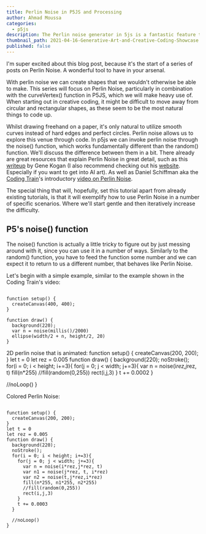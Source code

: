 ```yaml
---
title: Perlin Noise in P5JS and Processing
author: Ahmad Moussa
categories:
  - p5js
description: The Perlin noise generator in 5js is a fantastic feature that allows us to code up a plethora of fantastic sketches, here's one that simulates colorful mountainscapes.
thumbnail_path: 2021-04-16-Generative-Art-and-Creative-Coding-Showcase.png
published: false
---
```


I'm super excited about this blog post, because it's the start of a series of posts on Perlin Noise. A wonderful tool to have in your arsenal.

With perlin noise we can create shapes that we wouldn't otherwise be able to make. This series will focus on Perlin Noise, particularly in combination with the curveVertex() function in P5JS, which we will make heavy use of. When starting out in creative coding, it might be difficult to move away from circular and rectangular shapes, as these seem to be the most natural things to code up. 

Whilst drawing freehand on a paper, it's only natural to utilize smooth curves instead of hard edges and perfect circles. Perlin noise allows us to explore this venue through code. In p5js we can invoke perlin noise through the noise() function, which works fundamentally different than the random() function. We'll discuss the  difference between them in a bit. There already are great resources that explain Perlin Noise in great detail, such as this <a href='https://genekogan.com/code/p5js-perlin-noise/'>writeup</a> by Gene Kogan (I also recommend checking out his <a href='https://genekogan.com/'>website</a>. Especially if you want to get into AI art). As well as Daniel Schiffman aka the <a href='https://www.youtube.com/channel/UCvjgXvBlbQiydffZU7m1_aw'>Coding Train</a>'s introductory <a href='https://www.youtube.com/watch?v=8ZEMLCnn8v0&ab_channel=TheCodingTrain'>video on Perlin Noise</a>.

The special thing that will, hopefully, set this tutorial apart from already existing tutorials, is that it will exemplify how to use Perlin Noise in  a number of specific scenarios. Where we'll start gentle and then iteratively increase the difficulty.

<h2>P5's noise() function</h2>
The noise() function is actually a little tricky to figure out by just messing around with it, since you can use it in a number of ways. Similarly to the random() function, you have to feed the function some number and we can expect it to return to us a different number, that behaves like Perlin Noise.

Let's begin with a simple example, similar to the example shown in the Coding Train's video:
<pre><code>
function setup() {
  createCanvas(400, 400);
}

function draw() {
  background(220);
  var n = noise(millis()/2000)
  ellipse(width/2 + n, height/2, 20)
}
</code></pre>





2D perlin noise that is animated:
function setup() {
  createCanvas(200, 200);
}
let t = 0
let rez = 0.005
function draw() {
  background(220);
  noStroke();
  for(i = 0; i < height; i+=3){
    for(j = 0; j < width; j+=3){
      var n = noise(i*rez,j*rez, t)
      fill(n*255)
      //fill(random(0,255))
      rect(i,j,3)
    }
    t += 0.0002
  }

  //noLoop()
}


Colored Perlin Noise:
<pre><code>
function setup() {
  createCanvas(200, 200);
}
let t = 0
let rez = 0.005
function draw() {
  background(220);
  noStroke();
  for(i = 0; i < height; i+=3){
    for(j = 0; j < width; j+=3){
      var n = noise(i*rez,j*rez, t)
      var n1 = noise(j*rez, t, i*rez)
      var n2 = noise(t,j*rez,i*rez)
      fill(n*255, n1*255, n2*255)
      //fill(random(0,255))
      rect(i,j,3)
    }
    t += 0.0003
  }

  //noLoop()
}
</code></pre>
